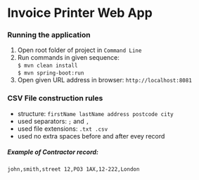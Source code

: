 # Invoice Printer Web App
### Running the application
1. Open root folder of project in `Command Line`  
2. Run commands in given sequence:  
`$ mvn clean install`  
`$ mvn spring-boot:run`  
3. Open given URL address in browser: `http://localhost:8081`  
### CSV File construction rules
* structure: `firstName lastName address postcode city`
* used separators: `;` and `,`
* used file extensions: `.txt .csv` 
* used no extra spaces before and after evey record 
##### Example of Contractor record:  
`john,smith,street 12,PO3 1AX,12-222,London`